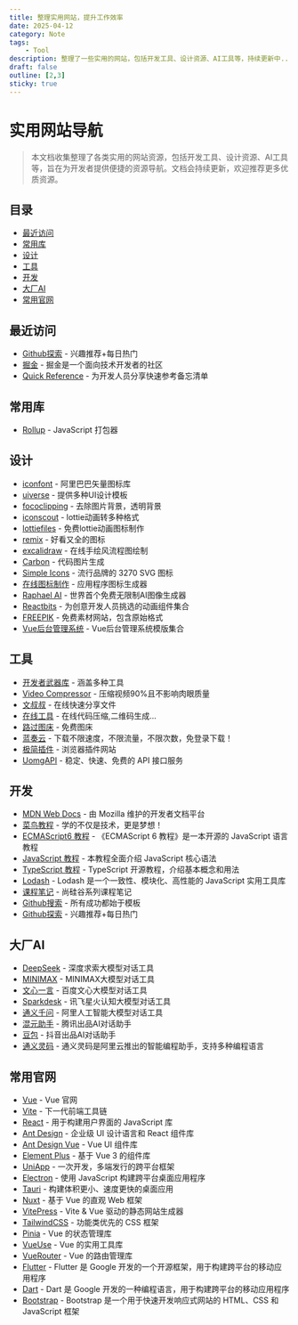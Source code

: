 ```yaml
---
title: 整理实用网站，提升工作效率
date: 2025-04-12
category: Note
tags:
    - Tool
description: 整理了一些实用的网站，包括开发工具、设计资源、AI工具等，持续更新中...
draft: false
outline: [2,3]
sticky: true
---
```


# 实用网站导航

> 本文档收集整理了各类实用的网站资源，包括开发工具、设计资源、AI工具等，旨在为开发者提供便捷的资源导航。文档会持续更新，欢迎推荐更多优质资源。
>


## 目录

- [最近访问](#最近访问)
- [常用库](#常用库)
- [设计](#设计)
- [工具](#工具)
- [开发](#开发)
- [大厂AI](#大厂ai)
- [常用官网](#常用官网)

## 最近访问

- [Github探索](https://github.com/explore) - 兴趣推荐+每日热门
- [掘金](https://juejin.cn/) - 掘金是一个面向技术开发者的社区
- [Quick Reference](https://wangchujiang.com/reference/) - 为开发人员分享快速参考备忘清单

## 常用库

- [Rollup](https://cn.rollupjs.org/) - JavaScript 打包器

## 设计

- [iconfont](https://www.iconfont.cn/) - 阿里巴巴矢量图标库
- [uiverse](https://uiverse.io/) - 提供多种UI设计模板
- [fococlipping](https://www.fococlipping.com/clip) - 去除图片背景，透明背景
- [iconscout](https://iconscout.com/converter/lottie-to-gif) - lottie动画转多种格式
- [lottiefiles](https://lottiefiles.com/featured) - 免费lottie动画图标制作
- [remix](https://remixicon.com/) - 好看又全的图标
- [excalidraw](https://excalidraw.com/) - 在线手绘风流程图绘制
- [Carbon](https://carbon.now.sh) - 代码图片生成
- [Simple Icons](https://simpleicons.org/) - 流行品牌的 3270 SVG 图标
- [在线图标制作](https://zhangyu1818.github.io/appicon-forge/) - 应用程序图标生成器
- [Raphael AI](https://raphael.app/zh) - 世界首个免费无限制AI图像生成器
- [Reactbits](https://www.reactbits.dev/) - 为创意开发人员挑选的动画组件集合
- [FREEPIK](https://www.freepik.com) - 免费素材网站，包含原始格式
- [Vue后台管理系统](http://vue.easydo.work/) - Vue后台管理系统模版集合

## 工具

- [开发者武器库](https://devtool.tech/) - 涵盖多种工具
- [Video Compressor](https://tools.rotato.app/compress) - 压缩视频90%且不影响肉眼质量
- [文叔叔](https://www.wenshushu.cn/) - 在线快速分享文件
- [在线工具](https://tool.lu/) - 在线代码压缩,二维码生成...
- [路过图床](https://imgse.com/) - 免费图床
- [蓝奏云](https://pc.woozooo.com/) - 下载不限速度，不限流量，不限次数，免登录下载！
- [极简插件](https://chrome.zzzmh.cn/) - 浏览器插件网站
- [UomgAPI](https://api.uomg.com/) - 稳定、快速、免费的 API 接口服务

## 开发

- [MDN Web Docs](https://developer.mozilla.org/zh-CN/) - 由 Mozilla 维护的开发者文档平台
- [菜鸟教程](https://www.runoob.com/) - 学的不仅是技术，更是梦想！
- [ECMAScript6 教程](https://wangdoc.com/es6/) - 《ECMAScript 6 教程》是一本开源的 JavaScript 语言教程
- [JavaScript 教程](https://wangdoc.com/javascript/) - 本教程全面介绍 JavaScript 核心语法
- [TypeScript 教程](https://wangdoc.com/typescript/) - TypeScript 开源教程，介绍基本概念和用法
- [Lodash](https://www.lodashjs.com/) - Lodash 是一个一致性、模块化、高性能的 JavaScript 实用工具库
- [课程笔记](https://www.yuque.com/tianyu-coder/openshare/ccpa0mz1pq213lhw) - 尚硅谷系列课程笔记
- [Github搜索](https://github.com/search) - 所有成功都始于模板
- [Github探索](https://github.com/explore) - 兴趣推荐+每日热门

## 大厂AI

- [DeepSeek](https://chat.deepseek.com/) - 深度求索大模型对话工具
- [MINIMAX](https://chat.minimaxi.com/) - MINIMAX大模型对话工具
- [文心一言](https://yiyan.baidu.com/) - 百度文心大模型对话工具
- [Sparkdesk](https://xinghuo.xfyun.cn/desk) - 讯飞星火认知大模型对话工具
- [通义千问](https://tongyi.aliyun.com/qianwen/) - 阿里人工智能大模型对话工具
- [混元助手](https://hunyuan.tencent.com/bot/chat) - 腾讯出品AI对话助手
- [豆包](https://www.doubao.com/) - 抖音出品AI对话助手
- [通义灵码](https://lingma.aliyun.com/) - 通义灵码是阿里云推出的智能编程助手，支持多种编程语言

## 常用官网

- [Vue](https://vuejs.org/) - Vue 官网
- [Vite](https://cn.vitejs.dev/) - 下一代前端工具链
- [React](https://zh-hans.react.dev/) - 用于构建用户界面的 JavaScript 库
- [Ant Design](https://ant-design.antgroup.com/index-cn) - 企业级 UI 设计语言和 React 组件库
- [Ant Design Vue](https://www.antdv.com/docs/vue/introduce-cn) - Vue UI 组件库
- [Element Plus](https://element-plus.org/zh-CN/) - 基于 Vue 3 的组件库
- [UniApp](https://uniapp.dcloud.net.cn/) - 一次开发，多端发行的跨平台框架
- [Electron](https://www.electronjs.org/zh/) - 使用 JavaScript 构建跨平台桌面应用程序
- [Tauri](https://tauri.app/zh-cn/) - 构建体积更小、速度更快的桌面应用
- [Nuxt](https://nuxt.com/) - 基于 Vue 的直观 Web 框架
- [VitePress](https://vitepress.dev/) - Vite & Vue 驱动的静态网站生成器
- [TailwindCSS](https://tailwindcss.com/) - 功能类优先的 CSS 框架
- [Pinia](https://pinia.vuejs.org/zh/) - Vue 的状态管理库
- [VueUse](https://vueuse.org/) - Vue 的实用工具库
- [VueRouter](https://router.vuejs.org/) - Vue 的路由管理库
- [Flutter](https://flutter.cn/) - Flutter 是 Google 开发的一个开源框架，用于构建跨平台的移动应用程序
- [Dart](https://dart.cn/) - Dart 是 Google 开发的一种编程语言，用于构建跨平台的移动应用程序
- [Bootstrap](https://www.bootcss.com/) - Bootstrap 是一个用于快速开发响应式网站的 HTML、CSS 和 JavaScript 框架

